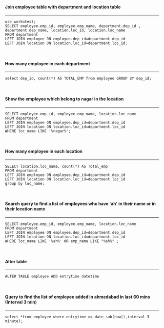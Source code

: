 #### Join employee table with department and location table 
***
```
use workotest;
SELECT employee.emp_id, employee.emp_name, department.dep_id , department.dep_name, location.loc_id, location.loc_name
FROM department
LEFT JOIN employee ON employee.dep_id=department.dep_id
LEFT JOIN location ON location.loc_id=department.loc_id;
```

<br/>

#### How many employee in each department 
***
```
select dep_id, count(*) AS TOTAL_EMP from employee GROUP BY dep_id;
```

<br/>

#### Show the employee which belong to nagar in the location
***
```
SELECT employee.emp_id, employee.emp_name, location.loc_name
FROM department
LEFT JOIN employee ON employee.dep_id=department.dep_id
LEFT JOIN location ON location.loc_id=department.loc_id
WHERE loc_name LIKE '%nagar%';

```
<br/>

#### How many employee in each location 
***
```
SELECT location.loc_name, count(*) AS Total_emp
FROM department
LEFT JOIN employee ON employee.dep_id=department.dep_id
LEFT JOIN location ON location.loc_id=department.loc_id
group by loc_name;
```

<br/>

#### Search query to find a list of employees who have 'ah' in their name or in their location name
***
```
SELECT employee.emp_id, employee.emp_name, location.loc_name
FROM department
LEFT JOIN employee ON employee.dep_id=department.dep_id
LEFT JOIN location ON location.loc_id=department.loc_id
WHERE loc_name LIKE '%ah%' OR emp_name LIKE "%ah%" ;
```

<br/>

#### Alter table 
***
```
ALTER TABLE employee ADD entrytime datetime
```

<br/>

#### Query to find the list of employee added in ahmedabad in last 60 mins (Interval 3 min)
***
```
select *from employee where entrytime >= date_sub(now(),interval 3 minute);
```


